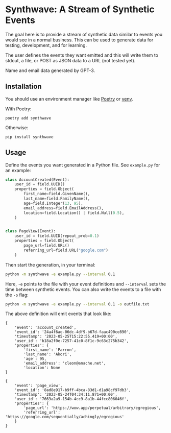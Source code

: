 # Synthwave: A Stream of Synthetic Events

The goal here is to provide a stream of synthetic data similar to events you would see in a normal business. This can be used to generate data for testing, development, and for learning.

The user defines the events they want emitted and this will write them to stdout, a file, or POST as JSON data to a URL (not tested yet).

Name and email data generated by GPT-3.

## Installation

You should use an environment manager like [Poetry](https://python-poetry.org) or [venv](https://docs.python.org/3/library/venv.html).

With Poetry:

`poetry add synthwave`

Otherwise:

`pip install synthwave`

## Usage

Define the events you want generated in a Python file. See `example.py` for an example:

```python
class AccountCreated(Event):
    user_id = field.UUID()
    properties = field.Object(
        first_name=field.GivenName(),
        last_name=field.FamilyName(),
        age=field.Integer(13, 95),
        email_address=field.EmailAddress(),
        location=field.Location() | field.Null(0.5),
    )


class PageView(Event):
    user_id = field.UUID(repeat_prob=0.1)
    properties = field.Object(
        page_url=field.URL()
        referring_url=field.URL("google.com")
    )
```

Then start the generation, in your terminal:

```bash
python -m synthwave -e example.py --interval 0.1
```

Here, `-e` points to the file with your event definitions and `--interval` sets the time between synthetic events. You can also write the events to a file with the `-o` flag:

```bash
python -m synthwave -e example.py --interval 0.1 -o outfile.txt
```

The above definition will emit events that look like:
```
{
    'event': 'account_created',
    'event_id': '24a4f6ae-06dc-4df9-b67d-faac490ce890',
    'timestamp': '2023-05-25T15:22:55.419+00:00',
    'user_id': 'b18a2f0e-7257-41c0-8f1c-9c63c275b342',
    'properties': {
        'first_name': 'Parron',
        'last_name': 'Akori',
        'age': 95,
        'email_address': 'cleon@anache.net',
        'location': None
}

{
    'event': 'page_view', 
    'event_id': '8ad8e917-b9ff-4bca-83d1-d1a98cf97db3',
    'timestamp': '2023-05-24T04:34:11.871+00:00',
    'user_id': '7663a2a9-154b-4cc9-8a1b-44fcc806046f', 
    'properties': {
        'page_url': 'https://wow.app/perpetual/arbitrary/egregious',
        'referring_url': 'https://google.com/sequentially/achingly/egregious'
    }
}
```